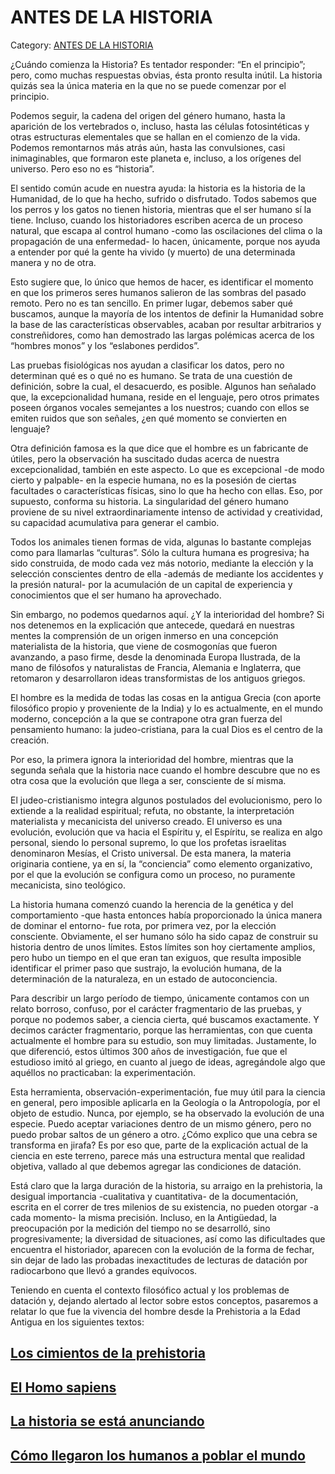 # ANTES DE LA HISTORIA

Category: [ANTES DE LA HISTORIA](http://descubrircorrientes.com.ar/2012/index.php/2938-historia-desde-el-origen-hasta-1814/antes-de-la-historia)

¿Cuándo comienza la Historia? Es tentador responder: “En el principio”; pero, como muchas respuestas obvias, ésta pronto resulta inútil. La historia quizás sea la única materia en la que no se puede comenzar por el principio.

Podemos seguir, la cadena del origen del género humano, hasta la aparición de los vertebrados o, incluso, hasta las células fotosintéticas y otras estructuras elementales que se hallan en el comienzo de la vida. Podemos remontarnos más atrás aún, hasta las convulsiones, casi inimaginables, que formaron este planeta e, incluso, a los orígenes del universo. Pero eso no es “historia”.

El sentido común acude en nuestra ayuda: la historia es la historia de la Humanidad, de lo que ha hecho, sufrido o disfrutado. Todos sabemos que los perros y los gatos no tienen historia, mientras que el ser humano sí la tiene. Incluso, cuando los historiadores escriben acerca de un proceso natural, que escapa al control humano -como las oscilaciones del clima o la propagación de una enfermedad- lo hacen, únicamente, porque nos ayuda a entender por qué la gente ha vivido (y muerto) de una determinada manera y no de otra.

Esto sugiere que, lo único que hemos de hacer, es identificar el momento en que los primeros seres humanos salieron de las sombras del pasado remoto. Pero no es tan sencillo. En primer lugar, debemos saber qué buscamos, aunque la mayoría de los intentos de definir la Humanidad sobre la base de las características observables, acaban por resultar arbitrarios y constreñidores, como han demostrado las largas polémicas acerca de los “hombres monos” y los “eslabones perdidos”.

Las pruebas fisiológicas nos ayudan a clasificar los datos, pero no determinan qué es o qué no es humano. Se trata de una cuestión de definición, sobre la cual, el desacuerdo, es posible. Algunos han señalado que, la excepcionalidad humana, reside en el lenguaje, pero otros primates poseen órganos vocales semejantes a los nuestros; cuando con ellos se emiten ruidos que son señales, ¿en qué momento se convierten en lenguaje?

Otra definición famosa es la que dice que el hombre es un fabricante de útiles, pero la observación ha suscitado dudas acerca de nuestra excepcionalidad, también en este aspecto. Lo que es excepcional -de modo cierto y palpable- en la especie humana, no es la posesión de ciertas facultades o características físicas, sino lo que ha hecho con ellas. Eso, por supuesto, conforma su historia. La singularidad del género humano proviene de su nivel extraordinariamente intenso de actividad y creatividad, su capacidad acumulativa para generar el cambio.

Todos los animales tienen formas de vida, algunas lo bastante complejas como para llamarlas “culturas”. Sólo la cultura humana es progresiva; ha sido construida, de modo cada vez más notorio, mediante la elección y la selección conscientes dentro de ella -además de mediante los accidentes y la presión natural- por la acumulación de un capital de experiencia y conocimientos que el ser humano ha aprovechado.

Sin embargo, no podemos quedarnos aquí. ¿Y la interioridad del hombre? Si nos detenemos en la explicación que antecede, quedará en nuestras mentes la comprensión de un origen inmerso en una concepción materialista de la historia, que viene de cosmogonías que fueron avanzando, a paso firme, desde la denominada Europa Ilustrada, de la mano de filósofos y naturalistas de Francia, Alemania e Inglaterra, que retomaron y desarrollaron ideas transformistas de los antiguos griegos.

El hombre es la medida de todas las cosas en la antigua Grecia (con aporte filosófico propio y proveniente de la India) y lo es actualmente, en el mundo moderno, concepción a la que se contrapone otra gran fuerza del pensamiento humano: la judeo-cristiana, para la cual Dios es el centro de la creación.

Por eso, la primera ignora la interioridad del hombre, mientras que la segunda señala que la historia nace cuando el hombre descubre que no es otra cosa que la evolución que llega a ser, consciente de sí misma.

El judeo-cristianismo integra algunos postulados del evolucionismo, pero lo extiende a la realidad espiritual; refuta, no obstante, la interpretación materialista y mecanicista del universo creado. El universo es una evolución, evolución que va hacia el Espíritu y, el Espíritu, se realiza en algo personal, siendo lo personal supremo, lo que los profetas israelitas denominaron Mesías, el Cristo universal. De esta manera, la materia originaria contiene, ya en sí, la “conciencia” como elemento organizativo, por el que la evolución se configura como un proceso, no puramente mecanicista, sino teológico.

La historia humana comenzó cuando la herencia de la genética y del comportamiento -que hasta entonces había proporcionado la única manera de dominar el entorno- fue rota, por primera vez, por la elección consciente. Obviamente, el ser humano sólo ha sido capaz de construir su historia dentro de unos límites. Estos límites son hoy ciertamente amplios, pero hubo un tiempo en el que eran tan exiguos, que resulta imposible identificar el primer paso que sustrajo, la evolución humana, de la determinación de la naturaleza, en un estado de autoconciencia.

Para describir un largo período de tiempo, únicamente contamos con un relato borroso, confuso, por el carácter fragmentario de las pruebas, y porque no podemos saber, a ciencia cierta, qué buscamos exactamente. Y decimos carácter fragmentario, porque las herramientas, con que cuenta actualmente el hombre para su estudio, son muy limitadas. Justamente, lo que diferenció, estos últimos 300 años de investigación, fue que el estudioso imitó al griego, en cuanto al juego de ideas, agregándole algo que aquéllos no practicaban: la experimentación.

Esta herramienta, observación-experimentación, fue muy útil para la ciencia en general, pero imposible aplicarla en la Geología o la Antropología, por el objeto de estudio. Nunca, por ejemplo, se ha observado la evolución de una especie. Puedo aceptar variaciones dentro de un mismo género, pero no puedo probar saltos de un género a otro. ¿Cómo explico que una cebra se transforma en jirafa? Es por eso que, parte de la explicación actual de la ciencia en este terreno, parece más una estructura mental que realidad objetiva, vallado al que debemos agregar las condiciones de datación.

Está claro que la larga duración de la historia, su arraigo en la prehistoria, la desigual importancia -cualitativa y cuantitativa- de la documentación, escrita en el correr de tres milenios de su existencia, no pueden otorgar -a cada momento- la misma precisión. Incluso, en la Antigüedad, la preocupación por la medición del tiempo no se desarrolló, sino progresivamente; la diversidad de situaciones, así como las dificultades que encuentra el historiador, aparecen con la evolución de la forma de fechar, sin dejar de lado las probadas inexactitudes de lecturas de datación por radiocarbono que llevó a grandes equívocos.

Teniendo en cuenta el contexto filosófico actual y los problemas de datación y, dejando alertado al lector sobre estos conceptos, pasaremos a relatar lo que fue la vivencia del hombre desde la Prehistoria a la Edad Antigua en los siguientes textos:

## [Los cimientos de la prehistoria](01-Los-cimientos-de-la-prehistoria)

## [El Homo sapiens](02-El-Homo-sapiens)

## [La historia se está anunciando](03-La-historia-se-está-anunciando)

## [Cómo llegaron los humanos a poblar el mundo](04-Cómo-llegaron-los-humanos-a-poblar-el-mundo)